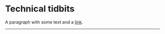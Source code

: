 # Technical tidbits

<!-- .slide: data-background="#ff0000" -->

A paragraph with some text and a [link](https://congineer.com).

---
